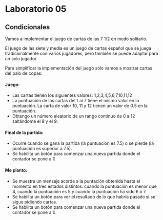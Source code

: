 # Laboratorio 05

## **Condicionales**

Vamos a implementar el juego de cartas de las 7 1/2 en modo solitario.

El juego de las siete y media es un juego de cartas español que se juega tradicionalmente con varios jugadores, pero también se puede adaptar para un solo jugador.

Para simplificar la implementación del juego sólo vamos a mostrar cartas del palo de copas:

#### Juego:
- Las cartas tienen los siguientes valores: 1,2,3,4,5,6,7,10,11,12
- La puntuación de las cartas del 1 al 7 tiene el mismo valor en la puntuación. La carta de valor 10, 11 y 12 tienen un valor de 0.5 en la puntuación.
- Obtengo un número aleatorio de un rango continuo de 0 a 12 saltándome el 8 y el 9.

#### Final de la partida:
- Ocurre cuando se gana la partida (la puntuación es 7.5) o se pierde (la puntuación es superior a 7.5).
- Se habilita un botón para comenzar una nueva partida donde el contador se pone a 0.

#### Me planto:
- Se muestra un mensaje acorde a la puntación obtenida hasta el momento en tres estados distintos: cuando la puntuación es menor que 4, cuando la puntuación es 5 y cuando la puntuación ha sido 6 o 7.
- Se habilita un botón para ver el resultado de lo que habría pasado si se sigue pidiendo cartas.
- Se habilita un botón para comenzar una nueva partida donde el contador se pone a 0.
